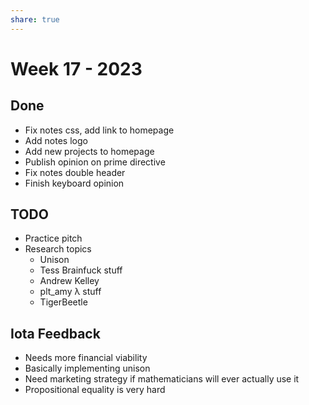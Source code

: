```yaml
---
share: true
---
```


# Week 17 - 2023

## Done

- Fix notes css, add link to homepage
- Add notes logo
- Add new projects to homepage
- Publish opinion on prime directive
- Fix notes double header
- Finish keyboard opinion

## TODO

- Practice pitch
- Research topics
	- Unison
	- Tess Brainfuck stuff
	- Andrew Kelley
	- plt_amy λ stuff
	- TigerBeetle

## Iota Feedback

* Needs more financial viability
* Basically implementing unison
* Need marketing strategy if mathematicians will ever actually use it
* Propositional equality is very hard